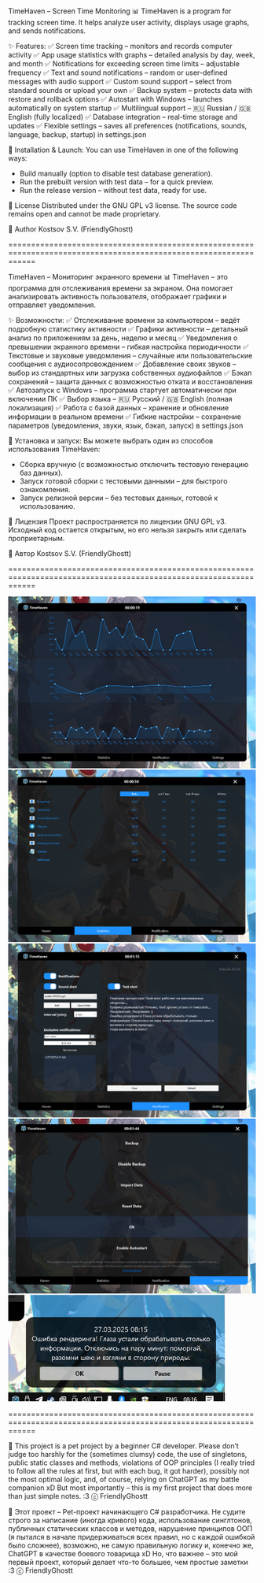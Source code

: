 TimeHaven – Screen Time Monitoring
📊 TimeHaven is a program for tracking screen time. It helps analyze user activity, displays usage graphs, and sends notifications.

✨ Features:
✅ Screen time tracking – monitors and records computer activity
✅ App usage statistics with graphs – detailed analysis by day, week, and month
✅ Notifications for exceeding screen time limits – adjustable frequency
✅ Text and sound notifications – random or user-defined messages with audio support
✅ Custom sound support – select from standard sounds or upload your own
✅ Backup system – protects data with restore and rollback options
✅ Autostart with Windows – launches automatically on system startup
✅ Multilingual support – 🇷🇺 Russian / 🇬🇧 English (fully localized)
✅ Database integration – real-time storage and updates
✅ Flexible settings – saves all preferences (notifications, sounds, language, backup, startup) in settings.json

🚀 Installation & Launch:
You can use TimeHaven in one of the following ways:

* Build manually (option to disable test database generation).
* Run the prebuilt version with test data – for a quick preview.
* Run the release version – without test data, ready for use.

📜 License
Distributed under the GNU GPL v3 license. The source code remains open and cannot be made proprietary.

👤 Author
Kostsov S.V. (FriendlyGhostt)


==================================================================================================================


TimeHaven – Мониторинг экранного времени
📊 TimeHaven – это программа для отслеживания времени за экраном. Она помогает анализировать активность пользователя, отображает графики и отправляет уведомления.

✨ Возможности:
✅ Отслеживание времени за компьютером – ведёт подробную статистику активности
✅ Графики активности – детальный анализ по приложениям за день, неделю и месяц
✅ Уведомления о превышении экранного времени – гибкая настройка периодичности
✅ Текстовые и звуковые уведомления – случайные или пользовательские сообщения с аудиосопровождением
✅ Добавление своих звуков – выбор из стандартных или загрузка собственных аудиофайлов
✅ Бэкап сохранений – защита данных с возможностью отката и восстановления
✅ Автозапуск с Windows – программа стартует автоматически при включении ПК
✅ Выбор языка – 🇷🇺 Русский / 🇬🇧 English (полная локализация)
✅ Работа с базой данных – хранение и обновление информации в реальном времени
✅ Гибкие настройки – сохранение параметров (уведомления, звуки, язык, бэкап, запуск) в settings.json

🚀 Установка и запуск:
Вы можете выбрать один из способов использования TimeHaven:

* Сборка вручную (с возможностью отключить тестовую генерацию баз данных).
* Запуск готовой сборки с тестовыми данными – для быстрого ознакомления.
* Запуск релизной версии – без тестовых данных, готовой к использованию.

📜 Лицензия
Проект распространяется по лицензии GNU GPL v3. Исходный код остается открытым, но его нельзя закрыть или сделать проприетарным.

👤 Автор
Kostsov S.V. (FriendlyGhostt)


==================================================================================================================


![FirstPage TimeHaven](screenshots/timehaven1.png)
![SecondPage TimeHaven](screenshots/timehaven2.png)
![ThirdPage TimeHaven](screenshots/timehaven3.png)
![FourthPage TimeHaven](screenshots/timehaven4.png)
![Notification TimeHaven](screenshots/timehaven5.png)


==================================================================================================================


📝 This project is a pet project by a beginner C# developer.
Please don’t judge too harshly for the (sometimes clumsy) code, the use of singletons, public static classes and methods, violations of OOP principles (I really tried to follow all the rules at first, but with each bug, it got harder), possibly not the most optimal logic, and, of course, relying on ChatGPT as my battle companion xD
But most importantly – this is my first project that does more than just simple notes. :3
ⓒ FriendlyGhostt

📝 Этот проект – Pet-проект начинающего C# разработчика.
Не судите строго за написание (иногда кривого) кода, использование синглтонов, публичных статических классов и методов, нарушение принципов ООП (я пытался в начале придерживаться всех правил, но с каждой ошибкой было сложнее), возможно, не самую правильную логику и, конечно же, ChatGPT в качестве боевого товарища xD 
Но, что важнее – это мой первый проект, который делает что-то большее, чем простые заметки :3
ⓒ FriendlyGhostt